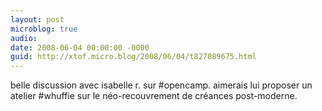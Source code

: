 ```yaml
---
layout: post
microblog: true
audio: 
date: 2008-06-04 00:00:00 -0000
guid: http://xtof.micro.blog/2008/06/04/t827089675.html
---
```

belle discussion avec isabelle r. sur #opencamp. aimerais lui proposer un atelier #whuffie sur le néo-recouvrement de créances post-moderne.
